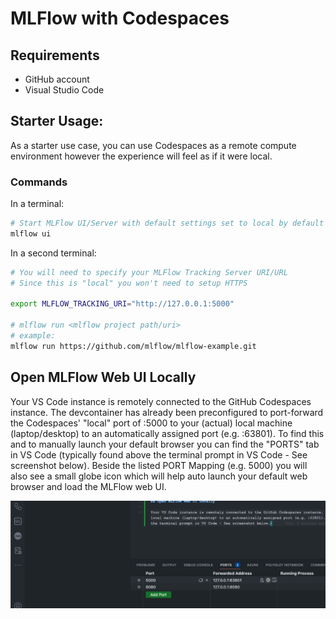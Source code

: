 # MLFlow with Codespaces

## Requirements
- GitHub account
- Visual Studio Code

## Starter Usage:

As a starter use case, you can use Codespaces as a remote compute environment however the experience will feel as if it were local.

### Commands

In a terminal:
```bash
# Start MLFlow UI/Server with default settings set to local by default
mlflow ui
```

In a second terminal:
```bash
# You will need to specify your MLFlow Tracking Server URI/URL
# Since this is "local" you won't need to setup HTTPS

export MLFLOW_TRACKING_URI="http://127.0.0.1:5000"

# mlflow run <mlflow project path/uri>
# example:
mlflow run https://github.com/mlflow/mlflow-example.git
```

## Open MLFlow Web UI Locally

Your VS Code instance is remotely connected to the GitHub Codespaces instance.  The devcontainer has already been preconfigured to port-forward the Codespaces' "local" port of :5000 to your (actual) local machine (laptop/desktop) to an automatically assigned port (e.g. :63801).  To find this and to manually launch your default browser you can find the "PORTS" tab in VS Code (typically found above the terminal prompt in VS Code - See screenshot below).  Beside the listed PORT Mapping (e.g. 5000) you will also see a small globe icon which will help auto launch your default web browser and load the MLFlow web UI.

![Open Remote MLFlow UI](img/open-ui.png)
